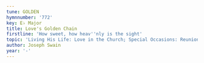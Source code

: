 ```yaml
---
tune: GOLDEN
hymnnumber: '772'
key: E♭ Major
title: Love's Golden Chain
firstline: 'How sweet, how heav''nly is the sight'
topic: 'Living His Life: Love in the Church; Special Occasions: Reunion'
author: Joseph Swain
year: '-'
---
```

